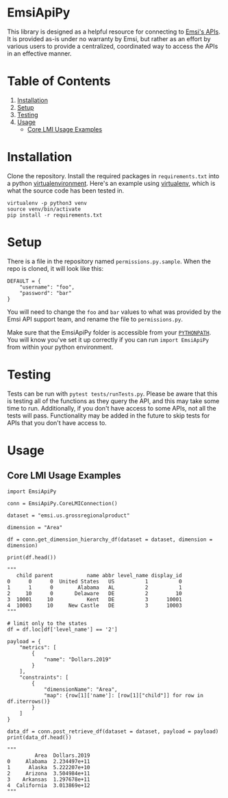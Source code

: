 # EmsiApiPy
This library is designed as a helpful resource for connecting to [Emsi's APIs](https://api.emsidata.com/). It is provided as-is under no warranty by Emsi, but rather as an effort by various users to provide a centralized, coordinated way to access the APIs in an effective manner.

# Table of Contents
1. [Installation](#installation)
2. [Setup](#setup)
3. [Testing](#testing)
4. [Usage](#usage)
    - [Core LMI Usage Examples](#core-lmi-usage-examples)


# Installation
Clone the repository. Install the required packages in `requirements.txt` into a python [virtualenvironment](https://www.geeksforgeeks.org/python-virtual-environment/). Here's an example using [virtualenv](https://virtualenv.pypa.io/en/latest/), which is what the source code has been tested in.
```
virtualenv -p python3 venv
source venv/bin/activate
pip install -r requirements.txt
```

# Setup
There is a file in the repository named `permissions.py.sample`. When the repo is cloned, it will look like this:
```
DEFAULT = {
    "username": "foo",
    "password": "bar"
}
```
You will need to change the `foo` and `bar` values to what was provided by the Emsi API support team, and rename the file to `permissions.py`.

Make sure that the EmsiApiPy folder is accessible from your [`PYTHONPATH`](https://bic-berkeley.github.io/psych-214-fall-2016/using_pythonpath.html). You will know you've set it up correctly if you can run `import EmsiApiPy` from within your python environment.


# Testing
Tests can be run with `pytest tests/runTests.py`. Please be aware that this is testing all of the functions as they query the API, and this may take some time to run. Additionally, if you don't have access to some APIs, not all the tests will pass. Functionality may be added in the future to skip tests for APIs that you don't have access to.


# Usage
## Core LMI Usage Examples
```
import EmsiApiPy

conn = EmsiApiPy.CoreLMIConnection()

dataset = "emsi.us.grossregionalproduct"

dimension = "Area"

df = conn.get_dimension_hierarchy_df(dataset = dataset, dimension = dimension)

print(df.head())

"""
   child parent           name abbr level_name display_id
0      0      0  United States   US          1          0
1      1      0        Alabama   AL          2          1
2     10      0       Delaware   DE          2         10
3  10001     10           Kent   DE          3      10001
4  10003     10     New Castle   DE          3      10003
"""

# limit only to the states
df = df.loc[df['level_name'] == '2']

payload = {
    "metrics": [
        {
            "name": "Dollars.2019"
        }
    ],
    "constraints": [
        {
            "dimensionName": "Area",
            "map": {row[1]['name']: [row[1]["child"]] for row in df.iterrows()}
        }
    ]
}

data_df = conn.post_retrieve_df(dataset = dataset, payload = payload)
print(data_df.head())

"""
         Area  Dollars.2019
0     Alabama  2.234497e+11
1      Alaska  5.222207e+10
2     Arizona  3.504984e+11
3    Arkansas  1.297678e+11
4  California  3.013869e+12
"""

```
